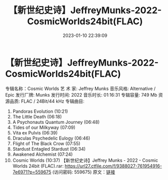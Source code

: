 ﻿---
title: 【新世纪史诗】JeffreyMunks-2022-CosmicWorlds24bit(FLAC)
date: 2023-01-10 22:39:09
categories: 古典音乐、新世纪、纯音雅乐
tags: 纯音雅乐
---
# 【新世纪史诗】JeffreyMunks-2022-CosmicWorlds24bit(FLAC)

专辑名称：Cosmic Worlds
艺 术 家: Jeffrey Munks
音乐风格: Alternative / Epic
发行厂牌: Munks
发行时间: 2022
音乐时长: 01:16:31
专辑容量: 749 Mb
资源品质: FLAC / 24Bit/44 kHz
专辑曲目:
01. Pandoras Evolution (10:21)
02. The Little Death (06:18)
03. A Psychonauts Quantum Journey (06:48)
04. Tides of our Milkyway (07:09)
05. Vita ex Pulvis (06:39)
06. Draculas Psychedelic Eulogy (06:46)
07. Flight of The Black Crow (07:55)
08. Stardust Entagled Stardust (06:34)
09. Awakened Alchemist (07:24)
10. Cosmic Worlds (10:37)
【新世纪史诗】Jeffrey Munks - 2022 - Cosmic Worlds 24bit (FLAC).rar:
https://url27.ctfile.com/f/9388027-761954916-7e6971?p=559675
(访问密码: 559675)
原文：[链接](https://blog.sina.com.cn/s/blog_1647c7e76010310ni.html)